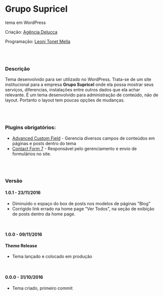# Grupo Supricel
tema em WordPress

Criação: [Agência Delucca](http://www.agenciadelucca.com.br)

Programação: [Leoni Tonet Mella](http://leonimella.com)

<br>
<br>

### Descrição

Tema desenvolvido para ser utilizado no WordPress. Trata-se de um site institucional para a empresa __Grupo Supricel__ onde ela possa mostrar seus serviços, diferencias, instalações entre outros dados que ela achar relevante.
É um tema desenvolvido para administração de conteúdo, não de layout. Portanto o layout tem poucas opções de mudanças.

<br>
<br>

### Plugins obrigatórios:

* [Advanced Custom Field](https://wordpress.org/plugins/advanced-custom-fields/) - Gerencia diversos campos de conteúdos em páginas e posts dentro do tema
* [Contact Form 7](https://wordpress.org/plugins/contact-form-7/) - Responsável pelo gerenciamento e envio de formulários no site.

<br>
<br>

### Versão

#### 1.0.1 - 23/11/2016
* Diminuido o espaço do box de posts nos modelos de páginas "Blog"
* Corrigido link errado na home page "Ver Todos", na seção de exibição de posts dentro da home page.

<br>

#### 1.0.0 - 09/11/2016
#### Theme Release
* Tema lançado e colocado em produção

<br>

#### 0.0.0 - 31/10/2016
* Tema criado, primeiro commit